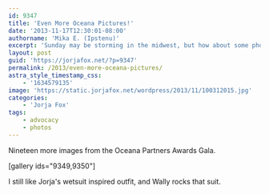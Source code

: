 ```yaml
---
id: 9347
title: 'Even More Oceana Pictures!'
date: '2013-11-17T12:30:01-08:00'
authorname: 'Mika E. (Ipstenu)'
excerpt: 'Sunday may be storming in the midwest, but how about some photos of Jorja and Wally at the Oceana Gala?'
layout: post
guid: 'https://jorjafox.net/?p=9347'
permalink: /2013/even-more-oceana-pictures/
astra_style_timestamp_css:
    - '1634579135'
image: 'https://static.jorjafox.net/wordpress/2013/11/100312015.jpg'
categories:
    - 'Jorja Fox'
tags:
    - advocacy
    - photos
---
```


Nineteen more images from the Oceana Partners Awards Gala.

[gallery ids="9349,9350"]

I still like Jorja's wetsuit inspired outfit, and Wally rocks that suit.
